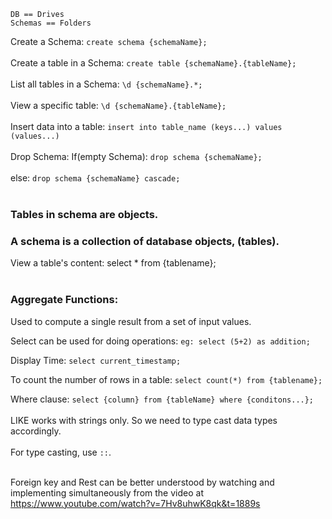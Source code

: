 `DB == Drives` <br>
`Schemas == Folders`

Create a Schema: `create schema {schemaName};`<br><br>
Create a table in a Schema: `create table {schemaName}.{tableName};`<br><br>
List all tables in a Schema: `\d {schemaName}.*;`<br><br>
View a specific table: `\d {schemaName}.{tableName};`<br><br>
Insert data into a table: `insert into table_name (keys...) values (values...)`<br><br>
Drop Schema: If(empty Schema): `drop schema {schemaName};`<br><br>
else: `drop schema {schemaName} cascade;`<br><br>

### Tables in schema are objects.

### A schema is a collection of database objects, (tables).

View a table's content: select \* from {tablename};<br><br>

### Aggregate Functions:

Used to compute a single result from a set of input values.<br>

Select can be used for doing operations: `eg: select (5+2) as addition;`

Display Time: `select current_timestamp;`

To count the number of rows in a table: `select count(*) from {tablename};`

Where clause: `select {column} from {tableName} where {conditons...};`<br><br>
LIKE works with strings only. So we need to type cast data types accordingly.<br><br>
For type casting, use `::`.<br><br>

Foreign key and Rest can be better understood by watching and implementing simultaneously from the video at https://www.youtube.com/watch?v=7Hv8uhwK8qk&t=1889s

